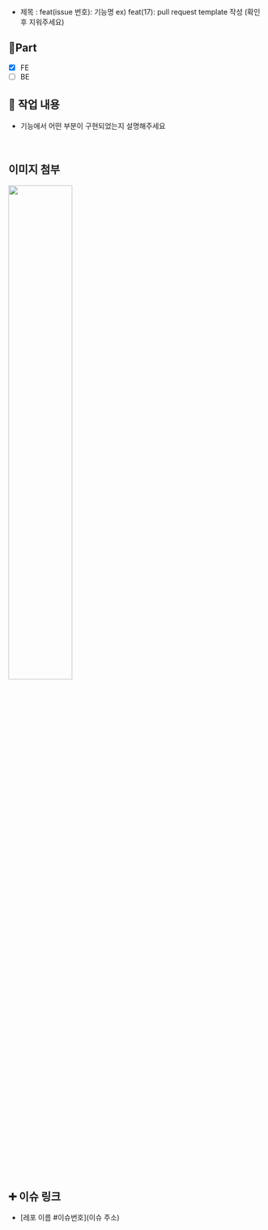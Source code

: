 - 제목 : feat(issue 번호): 기능명
  ex) feat(17): pull request template 작성
  (확인 후 지워주세요)

## 🔘Part

- [x] FE
- [ ] BE

## 🔎 작업 내용

- 기능에서 어떤 부분이 구현되었는지 설명해주세요

  <br/>

## 이미지 첨부

<img src="파일주소" width="50%" height="50%"/>

<br/>

## ➕ 이슈 링크

- [레포 이름 #이슈번호](이슈 주소)

<br/>
